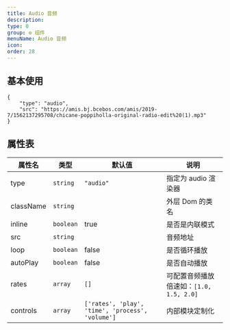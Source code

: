 ```yaml
---
title: Audio 音频
description: 
type: 0
group: ⚙ 组件
menuName: Audio 音频
icon: 
order: 28
---
```

## 基本使用

```schema:height="100" scope="body"
{
    "type": "audio",
    "src": "https://amis.bj.bcebos.com/amis/2019-7/1562137295708/chicane-poppiholla-original-radio-edit%20(1).mp3"
}
```

## 属性表

| 属性名    | 类型      | 默认值                                           | 说明                                    |
| --------- | --------- | ------------------------------------------------ | --------------------------------------- |
| type      | `string`  | `"audio"`                                        | 指定为 audio 渲染器                     |
| className | `string`  |                                                  | 外层 Dom 的类名                         |
| inline    | `boolean` | true                                             | 是否是内联模式                          |
| src       | `string`  |                                                  | 音频地址                                |
| loop      | `boolean` | false                                            | 是否循环播放                            |
| autoPlay  | `boolean` | false                                            | 是否自动播放                            |
| rates     | `array`   | `[]`                                             | 可配置音频播放倍速如：`[1.0, 1.5, 2.0]` |
| controls  | `array`   | `['rates', 'play', 'time', 'process', 'volume']` | 内部模块定制化                          |







